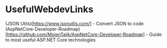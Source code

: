 # UsefulWebdevLinks

(JSON Utils)[https://www.jsonutils.com/] - Convert JSON to code
(AspNetCore-Developer-Roadmap)[https://github.com/MoienTajik/AspNetCore-Developer-Roadmap] - Guide to most useful ASP.NET Core technologies

